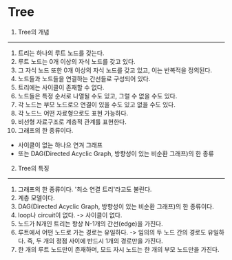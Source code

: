 Tree
==================

1. Tree의 개념
------------------

1. 트리는 하나의 루트 노드를 갖는다.  
2. 루트 노드는 0개 이상의 자식 노드를 갖고 있다.  
3. 그 자식 노드 또한 0개 이상의 자식 노드를 갖고 있고, 이는 반복적을 정의된다.  
4. 노드들과 노드들을 연결하는 간선들로 구성되어 있다.
5. 트리에는 사이클이 존재할 수 없다.
6. 노드들은 특정 순서로 나열될 수도 있고, 그럴 수 없을 수도 있다.
7. 각 노드는 부모 노드로으 연결이 있을 수도 있고 없을 수도 있다.
8. 각 노드느 어떤 자료형으로도 표현 가능하다.
9. 비선형 자료구조로 계층적 관계를 표현한다.
10. 그래프의 한 종류이다. 
  * 사이클이 없는 하나으 연겨 그래프
  * 또는 DAG(Directed Acyclic Graph, 방향성이 있는 비순환 그래프)의 한 종류
  
  
2. Tree의 특징
--------------------

1. 그래프의 한 종류이다. '최소 연결 트리'라고도 불린다.
2. 계층 모델이다.
3. DAG(Directed Acyclic Graph, 방향성이 있는 비순환 그래프)의 한 종류이다.
4. loop나 circuit이 없다. -> 사이클이 없다.
5. 노드가 N개인 트리는 항상 N-1개의 간선(edge)을 가진다.
6. 루트에서 어떤 노드로 가는 경로는 유일하다.
  -> 임의의 두 노드 간의 경로도 유일하다. 즉, 두 개의 정점 사이에 반드시 1개의 경로만을 가진다.
7. 한 개의 루트 노드만이 존재하며, 모드 자시 노드는 한 개의 부모 노드만을 가진다.

